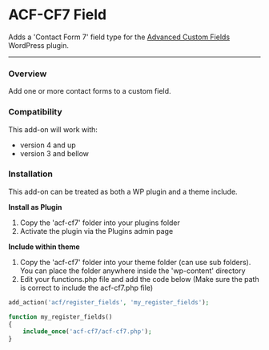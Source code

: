 # ACF-CF7 Field

Adds a 'Contact Form 7' field type for the [Advanced Custom Fields](http://wordpress.org/extend/plugins/advanced-custom-fields/) WordPress plugin.

-----------------------

### Overview

Add one or more contact forms to a custom field.

### Compatibility

This add-on will work with:

* version 4 and up
* version 3 and bellow


### Installation

This add-on can be treated as both a WP plugin and a theme include.

**Install as Plugin**

1. Copy the 'acf-cf7' folder into your plugins folder
2. Activate the plugin via the Plugins admin page

**Include within theme**

1.	Copy the 'acf-cf7' folder into your theme folder (can use sub folders). You can place the folder anywhere inside the 'wp-content' directory
2.	Edit your functions.php file and add the code below (Make sure the path is correct to include the acf-cf7.php file)

```php
add_action('acf/register_fields', 'my_register_fields');

function my_register_fields()
{
	include_once('acf-cf7/acf-cf7.php');
}
```
